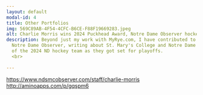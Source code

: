 ```yaml
---
layout: default
modal-id: 4
title: Other Portfolios
img: 569C89AB-4F54-4CFC-B6CE-F88F19669283.jpeg
alt: Charlie Morris wins 2024 Puckhead Award, Notre Dame Observer hockey coverage
description: Beyond just my work with MyRye.com, I have contributed to other media organizations. I periodically write for the 
  Notre Dame Observer, writing about St. Mary's College and Notre Dame Sports. I earned the Puckhead Award for proficient coverage
  of the 2024 ND hockey team as they got set for playoffs. 
  <br>
  
---
```

https://www.ndsmcobserver.com/staff/charlie-morris
http://aminoapps.com/p/gqspm6
